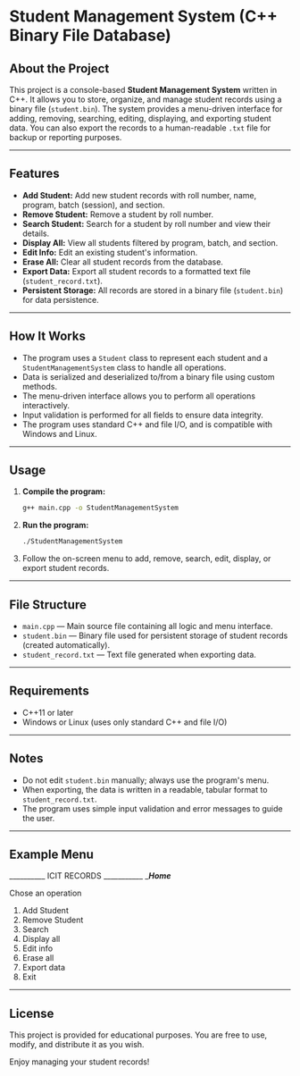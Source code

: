 # Student Management System (C++ Binary File Database)

## About the Project

This project is a console-based **Student Management System** written in C++. It allows you to store, organize, and manage student records using a binary file (`student.bin`). The system provides a menu-driven interface for adding, removing, searching, editing, displaying, and exporting student data. You can also export the records to a human-readable `.txt` file for backup or reporting purposes.

---

## Features

- **Add Student:** Add new student records with roll number, name, program, batch (session), and section.
- **Remove Student:** Remove a student by roll number.
- **Search Student:** Search for a student by roll number and view their details.
- **Display All:** View all students filtered by program, batch, and section.
- **Edit Info:** Edit an existing student's information.
- **Erase All:** Clear all student records from the database.
- **Export Data:** Export all student records to a formatted text file (`student_record.txt`).
- **Persistent Storage:** All records are stored in a binary file (`student.bin`) for data persistence.

---

## How It Works

- The program uses a `Student` class to represent each student and a `StudentManagementSystem` class to handle all operations.
- Data is serialized and deserialized to/from a binary file using custom methods.
- The menu-driven interface allows you to perform all operations interactively.
- Input validation is performed for all fields to ensure data integrity.
- The program uses standard C++ and file I/O, and is compatible with Windows and Linux.

---

## Usage

1. **Compile the program:**
   ```sh
   g++ main.cpp -o StudentManagementSystem
   ```
2. **Run the program:**
   ```sh
   ./StudentManagementSystem
   ```
3. Follow the on-screen menu to add, remove, search, edit, display, or export student records.

---

## File Structure

- `main.cpp` — Main source file containing all logic and menu interface.
- `student.bin` — Binary file used for persistent storage of student records (created automatically).
- `student_record.txt` — Text file generated when exporting data.

---



## Requirements

- C++11 or later
- Windows or Linux (uses only standard C++ and file I/O)

---

## Notes

- Do not edit `student.bin` manually; always use the program's menu.
- When exporting, the data is written in a readable, tabular format to `student_record.txt`.
- The program uses simple input validation and error messages to guide the user.

---

## Example Menu
__________ ICIT RECORDS ___________
________________Home_______________

Chose an operation
1. Add Student
2. Remove Student
3. Search
4. Display all
5. Edit info
6. Erase all
7. Export data
8. Exit

---

## License

This project is provided for educational purposes. You are free to use, modify, and distribute it as you wish.

Enjoy managing your student records!